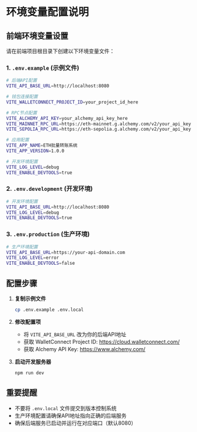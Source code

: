 # 环境变量配置说明

## 前端环境变量设置

请在前端项目根目录下创建以下环境变量文件：

### 1. `.env.example` (示例文件)
```bash
# 后端API配置
VITE_API_BASE_URL=http://localhost:8080

# 钱包连接配置
VITE_WALLETCONNECT_PROJECT_ID=your_project_id_here

# RPC节点配置
VITE_ALCHEMY_API_KEY=your_alchemy_api_key_here
VITE_MAINNET_RPC_URL=https://eth-mainnet.g.alchemy.com/v2/your_api_key
VITE_SEPOLIA_RPC_URL=https://eth-sepolia.g.alchemy.com/v2/your_api_key

# 应用配置
VITE_APP_NAME=ETH批量转账系统
VITE_APP_VERSION=1.0.0

# 开发环境配置
VITE_LOG_LEVEL=debug
VITE_ENABLE_DEVTOOLS=true
```

### 2. `.env.development` (开发环境)
```bash
# 开发环境配置
VITE_API_BASE_URL=http://localhost:8080
VITE_LOG_LEVEL=debug
VITE_ENABLE_DEVTOOLS=true
```

### 3. `.env.production` (生产环境)
```bash
# 生产环境配置
VITE_API_BASE_URL=https://your-api-domain.com
VITE_LOG_LEVEL=error
VITE_ENABLE_DEVTOOLS=false
```

## 配置步骤

1. **复制示例文件**
   ```bash
   cp .env.example .env.local
   ```

2. **修改配置项**
   - 将 `VITE_API_BASE_URL` 改为你的后端API地址
   - 获取 WalletConnect Project ID: https://cloud.walletconnect.com/
   - 获取 Alchemy API Key: https://www.alchemy.com/

3. **启动开发服务器**
   ```bash
   npm run dev
   ```

## 重要提醒

- 不要将 `.env.local` 文件提交到版本控制系统
- 生产环境配置请确保API地址指向正确的后端服务
- 确保后端服务已启动并运行在对应端口（默认8080）